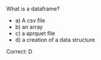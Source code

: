 What is a dataframe?

- a) A csv file
- b) an array
- c) a aprquet file
- d) a creation of a data structure


Correct: D